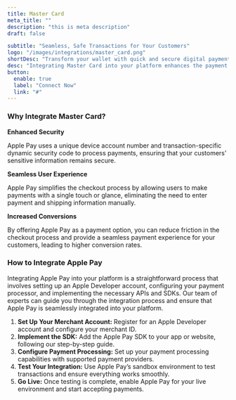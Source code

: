 ```yaml
---
title: Master Card
meta_title: ""
description: "this is meta description"
draft: false

subtitle: "Seamless, Safe Transactions for Your Customers"
logo: "/images/integrations/master_card.png"
shortDesc: "Transform your wallet with quick and secure digital payments across devices."
desc: "Integrating Master Card into your platform enhances the payment experience for your customers by providing a fast, secure, and convenient way to complete transactions. With Master Card, users can make payments with a single touch or glance using their iPhone, iPad, Apple Watch, or Mac."
button:
  enable: true
  label: "Connect Now"
  link: "#"
---
```


### Why Integrate Master Card?

**Enhanced Security**

Apple Pay uses a unique device account number and transaction-specific dynamic security code to process payments, ensuring that your customers' sensitive information remains secure.

**Seamless User Experience**

Apple Pay simplifies the checkout process by allowing users to make payments with a single touch or glance, eliminating the need to enter payment and shipping information manually.

**Increased Conversions**

By offering Apple Pay as a payment option, you can reduce friction in the checkout process and provide a seamless payment experience for your customers, leading to higher conversion rates.

### How to Integrate Apple Pay

Integrating Apple Pay into your platform is a straightforward process that involves setting up an Apple Developer account, configuring your payment processor, and implementing the necessary APIs and SDKs. Our team of experts can guide you through the integration process and ensure that Apple Pay is seamlessly integrated into your platform.

1. **Set Up Your Merchant Account:** Register for an Apple Developer account and configure your merchant ID.
2. **Implement the SDK:** Add the Apple Pay SDK to your app or website, following our step-by-step guide.
3. **Configure Payment Processing:** Set up your payment processing capabilities with supported payment providers.
4. **Test Your Integration:** Use Apple Pay’s sandbox environment to test transactions and ensure everything works smoothly.
5. **Go Live:** Once testing is complete, enable Apple Pay for your live environment and start accepting payments.
